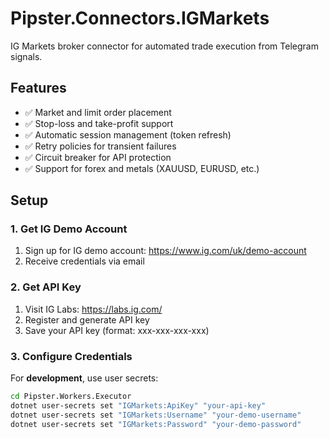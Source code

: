 ﻿# Pipster.Connectors.IGMarkets

IG Markets broker connector for automated trade execution from Telegram signals.

## Features

- ✅ Market and limit order placement
- ✅ Stop-loss and take-profit support
- ✅ Automatic session management (token refresh)
- ✅ Retry policies for transient failures
- ✅ Circuit breaker for API protection
- ✅ Support for forex and metals (XAUUSD, EURUSD, etc.)

## Setup

### 1. Get IG Demo Account

1. Sign up for IG demo account: https://www.ig.com/uk/demo-account
2. Receive credentials via email

### 2. Get API Key

1. Visit IG Labs: https://labs.ig.com/
2. Register and generate API key
3. Save your API key (format: xxx-xxx-xxx-xxx)

### 3. Configure Credentials

For **development**, use user secrets:
```bash
cd Pipster.Workers.Executor
dotnet user-secrets set "IGMarkets:ApiKey" "your-api-key"
dotnet user-secrets set "IGMarkets:Username" "your-demo-username"
dotnet user-secrets set "IGMarkets:Password" "your-demo-password"